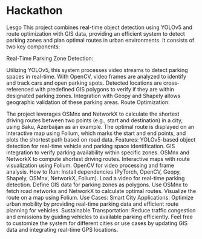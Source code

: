 # Hackathon
Lesgo
This project combines real-time object detection using YOLOv5 and route optimization with GIS data, providing an efficient system to detect parking zones and plan optimal routes in urban environments. It consists of two key components:

Real-Time Parking Zone Detection:

Utilizing YOLOv5, this system processes video streams to detect parking spaces in real-time. With OpenCV, video frames are analyzed to identify and track cars and open parking spots.
Detected locations are cross-referenced with predefined GIS polygons to verify if they are within designated parking zones. Integration with Geopy and Shapely allows geographic validation of these parking areas.
Route Optimization:

The project leverages OSMnx and NetworkX to calculate the shortest driving routes between two points (e.g., start and destination) in a city, using Baku, Azerbaijan as an example.
The optimal route is displayed on an interactive map using Folium, which marks the start and end points, and plots the shortest path based on road data.
Features:
YOLOv5-based object detection for real-time vehicle and parking space identification.
GIS integration to verify parking availability within specific zones.
OSMnx and NetworkX to compute shortest driving routes.
Interactive maps with route visualization using Folium.
OpenCV for video processing and frame analysis.
How to Run:
Install dependencies (PyTorch, OpenCV, Geopy, Shapely, OSMnx, NetworkX, Folium).
Load a video for real-time parking detection.
Define GIS data for parking zones as polygons.
Use OSMnx to fetch road networks and NetworkX to calculate optimal routes.
Visualize the route on a map using Folium.
Use Cases:
Smart City Applications: Optimize urban mobility by providing real-time parking data and efficient route planning for vehicles.
Sustainable Transportation: Reduce traffic congestion and emissions by guiding vehicles to available parking efficiently.
Feel free to customize the system for different cities or use cases by updating GIS data and integrating real-time GPS locations.
